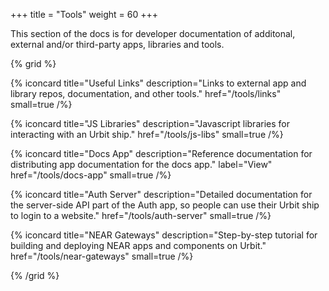 +++
title = "Tools"
weight = 60
+++

This section of the docs is for developer documentation of additonal, external
and/or third-party apps, libraries and tools.

{% grid %}

  {% iconcard
    title="Useful Links"
    description="Links to external app and library repos, documentation, and other tools."
    href="/tools/links"
    small=true
  /%}

  {% iconcard
    title="JS Libraries"
    description="Javascript libraries for interacting with an Urbit ship."
    href="/tools/js-libs"
    small=true
  /%}

  {% iconcard
    title="Docs App"
    description="Reference documentation for distributing app documentation for the docs app."
    label="View"
    href="/tools/docs-app"
    small=true
  /%}

  {% iconcard
    title="Auth Server"
    description="Detailed documentation for the server-side API part of the Auth app, so people can use their Urbit ship to login to a website."
    href="/tools/auth-server"
    small=true
  /%}

  {% iconcard
    title="NEAR Gateways"
    description="Step-by-step tutorial for building and deploying NEAR apps and components on Urbit."
    href="/tools/near-gateways"
    small=true
  /%}

{% /grid %}
